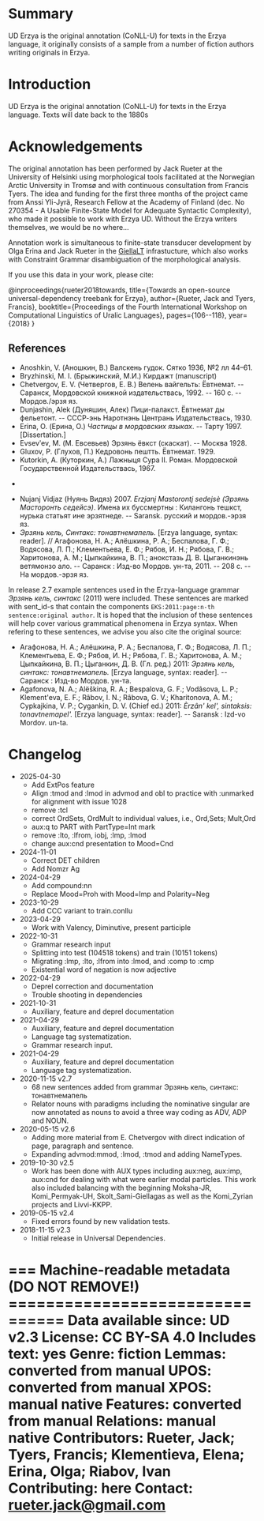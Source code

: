# Summary

UD Erzya is the original annotation (CoNLL-U) for texts in the Erzya language,
it originally consists of a sample from a number of fiction authors writing originals in Erzya.

# Introduction

UD Erzya is the	original annotation (CoNLL-U) for texts	in the Erzya language. Texts will date back to the 1880s

# Acknowledgements

The original annotation has been performed by Jack Rueter at the University of Helsinki using morphological tools
facilitated at the Norwegian Arctic University in Tromsø and with continuous consultation from Francis Tyers. 
The idea and funding for the first three months of the project came from Anssi Yli-Jyrä, Research Fellow at
the Academy of Finland (dec. No 270354 - A Usable Finite-State Model for Adequate
Syntactic Complexity), who made it possible to work with Erzya UD.
Without the Erzya writers themselves, we would be no where…

Annotation work is simultaneous to finite-state transducer development by Olga Erina and Jack Rueter in the [GiellaLT](https://giellalt.uit.no/lang-myv) infrastucture, which also works with Constraint Grammar disambiguation of the morphological analysis.

If you use this data in your work, please cite:

   @inproceedings{rueter2018towards,
   title={Towards an open-source universal-dependency treebank for Erzya},
   author={Rueter, Jack and Tyers, Francis},
   booktitle={Proceedings of the Fourth International Workshop on Computational Linguistics of Uralic Languages},
   pages={106--118},
   year={2018}
   }

## References

- Anoshkin, V. (Аношкин, В.) Валскень гудок. Сятко 1936, №2 лл 44–61.
- Bryzhinski, M. I. (Брыжинский, М.И.) Кирдажт (manuscript)
- Chetvergov, E. V. (Четвергов, Е. В.) Велень вайгельть: Ёвтнемат. -- Саранск, Мордовской книжной издательствась, 1992. -- 160 с. -- Мордов./эрзя яз.
- Dunjashin, Alek (Дуняшин, Алек) Пици-палакст. Ёвтнемат ды фельетонт. -- СССР-энь Наротнэнь Центрань Издательствась, 1930.
- Erina, O. (Ерина, О.) *Частицы в мордовских языках*. -- Тарту 1997. [Dissertation.]
- Evsevʹev, M. (М. Евсевьев) Эрзянь ёвкст (скаскат). -- Москва 1928.
- Gluxov, P. (Глухов, П.) Кедровонь пештть. Ёвтнемат. 1929.
- Kutorkin, A. (Куторкин, А.) Лажныця Сура II. Роман. Мордовской Государственной Издательствась, 1967.
* 
- Nujanj Vidjaz (Нуянь Видяз) 2007. *Erzjanj Mastorontj sedejsè (Эрзянь Масторонть седейсэ)*. Имена их буссмертны : Килангонь тешкст, нурька статьят ине эрзятнеде. -- Saransk. русский и мордов.-эрзя яз.
- *Эрзянь кель, Синтакс: тонавтнемапель.* [Erzya language, syntax: reader]. //  Агафонова, Н. А.; Алёшкина, Р. А.; Беспалова, Г. Ф.; Водясова, Л. П.; Клементьева, Е. Ф.; Рябов, И. Н.; Рябова, Г. В.; Харитонова, А. М.; Цыпкайкина, В. П.; анокстазь Д. В. Цыганкинэнь ветямонзо ало. -- Саранск : Изд-во Мордов. ун-та, 2011. -- 208 с. -- На мордов.-эрзя яз.  


 In release 2.7 example sentences used in the Erzya-language grammar *Эрзянь кель, синтакс* (2011) were included. These sentences are marked with sent_id-s that contain the components `EKS:2011:page:n-th sentence:original author`. It is hoped that the inclusion of these sentences will help cover various grammatical phenomena in Erzya syntax. When refering to these sentences, we advise you also cite the original source:

- Агафонова, Н. А.; Алёшкина, Р. А.; Беспалова, Г. Ф.; Водясова, Л. П.; Клементьева, Е. Ф.; Рябов, И. Н.; Рябова, Г. В.; Харитонова, А. М.; Цыпкайкина, В. П.; Цыганкин, Д. В. (Гл. ред.) 2011: *Эрзянь кель, синтакс: тонавтнемапель.* [Erzya language, syntax: reader]. -- Саранск : Изд-во Мордов. ун-та.
- Agafonova, N. A.; Alëškina, R. A.; Bespalova, G. F.; Vodâsova, L. P.; Klement'eva, E. F.; Râbov, I. N.; Râbova, G. V.; Kharitonova, A. M.; Cypkajkina, V. P.; Cygankin, D. V. (Chief ed.) 2011: *Èrzân' kel', sintaksis: tonavtnemapel'.* [Erzya language, syntax: reader]. -- Saransk : Izd-vo Mordov. un-ta.

# Changelog

* 2025-04-30
  * Add ExtPos feature
  * Align :tmod and :lmod in advmod and obl to practice with :unmarked for alignment with issue 1028
  * remove :tcl
  * correct OrdSets, OrdMult to individual values, i.e., Ord,Sets; Mult,Ord
  * aux:q to PART with PartType=Int mark
  * remove :lto, :lfrom, iobj, :lmp, :lmod
  * change aux:cnd presentation to Mood=Cnd
* 2024-11-01
  * Correct DET children
  * Add Nomzr Ag
* 2024-04-29
  * Add compound:nn
  * Replace Mood=Proh with Mood=Imp and Polarity=Neg
* 2023-10-29
  * Add CCC variant to train.conllu
* 2023-04-29
  * Work with Valency, Diminutive, present participle
* 2022-10-31
  * Grammar research input
  * Splitting into test (104518 tokens) and train (10151 tokens)
  * Migrating :lmp, :lto, :lfrom into :lmod, and :comp to :cmp
  * Existential word of negation is now adjective
* 2022-04-29
  * Deprel correction and documentation
  * Trouble shooting in dependencies
* 2021-10-31
  * Auxiliary, feature and deprel documentation
* 2021-04-29
  * Auxiliary, feature and deprel documentation
  * Language tag systematization.
  * Grammar research input.
* 2021-04-29
  * Auxiliary, feature and deprel documentation
  * Language tag systematization.
* 2020-11-15 v2.7
  * 68 new sentences added from grammar Эрзянь кель, синтакс: тонавтнемапель
  * Relator nouns with paradigms including the nominative singular are now annotated as nouns to avoid a three way coding as ADV, ADP and NOUN.
* 2020-05-15 v2.6
  * Adding more material from E. Chetvergov with direct indication of page, paragraph and sentence.
  * Expanding advmod:mmod, :lmod, :tmod and adding NameTypes.
* 2019-10-30 v2.5
   * Work has been done with AUX types including aux:neg, aux:imp, aux:cnd for dealing with what were  earlier modal particles. This work also included balancing with the beginning Moksha-JR, Komi_Permyak-UH, Skolt_Sami-Giellagas as well as the Komi_Zyrian projects and Livvi-KKPP. 
* 2019-05-15 v2.4
  * Fixed errors found by new validation tests.
* 2018-11-15 v2.3
  * Initial release in Universal Dependencies.


=== Machine-readable metadata (DO NOT REMOVE!) ================================
Data available since: UD v2.3
License: CC BY-SA 4.0
Includes text: yes
Genre: fiction
Lemmas: converted from manual
UPOS: converted from manual
XPOS: manual native
Features: converted from manual
Relations: manual native
Contributors: Rueter, Jack; Tyers, Francis; Klementieva, Elena; Erina, Olga; Riabov, Ivan
Contributing: here
Contact: rueter.jack@gmail.com
===============================================================================
